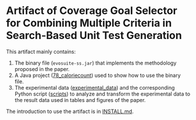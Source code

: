 # Artifact of Coverage Goal Selector for Combining Multiple Criteria in Search-Based Unit Test Generation

This artifact mainly contains:
1. The binary file (`evosuite-ss.jar`) that implements the methodology proposed in the paper.
2. A Java project ([78_caloriecount](./78_caloriecount)) used to show how to use the binary file.
3. The experimental data ([experimental_data](./experimental_data)) and the corresponding Python script ([scripts](./scripts)) to analyze and transform the experimental data to the result data used in tables and figures of the paper.

The introduction to use the artifact is in [INSTALL.md](./INSTALL.md).
